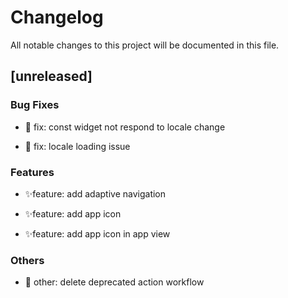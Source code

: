 # Changelog

All notable changes to this project will be documented in this file.

## [unreleased]

### Bug Fixes

- 🐞 fix: const widget not respond to locale change

- 🐞 fix: locale loading issue


### Features

- ✨feature: add adaptive navigation

- ✨feature: add app icon

- ✨feature: add app icon in app view


### Others

- 🔵 other: delete deprecated action workflow


<!-- generated by git-cliff -->
